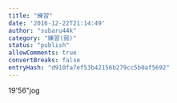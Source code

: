 ```yaml
---
title: "練習"
date: '2016-12-22T21:14:49'
author: "subaru44k"
category: "練習(弱)"
status: "publish"
allowComments: true
convertBreaks: false
entryHash: "d910fa7ef53b42156b279cc5b0af5692"
---
```

19'56"jog
